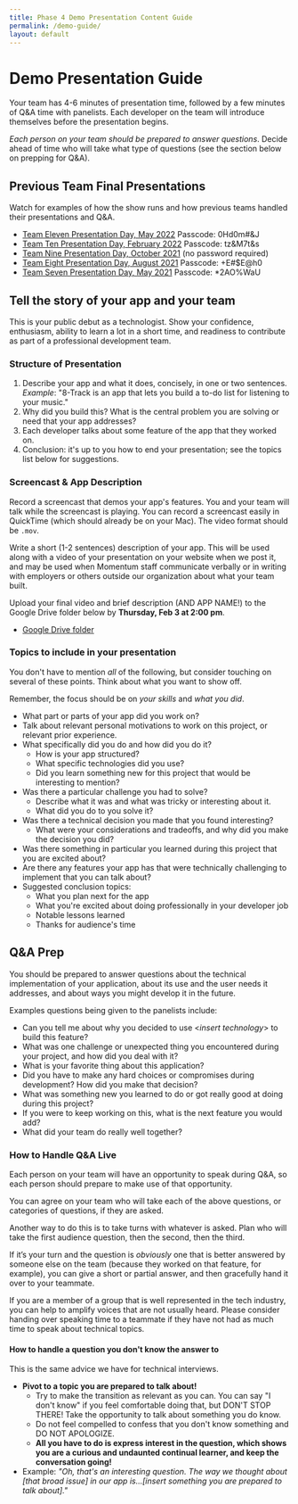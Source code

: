 ```yaml
---
title: Phase 4 Demo Presentation Content Guide
permalink: /demo-guide/
layout: default
---
```


# Demo Presentation Guide

Your team has 4-6 minutes of presentation time, followed by a few minutes of Q&A time with panelists. Each developer on the team will introduce themselves before the presentation begins.

_Each person on your team should be prepared to answer questions_. Decide ahead of time who will take what type of questions (see the section below on prepping for Q&A).

## Previous Team Final Presentations

Watch for examples of how the show runs and how previous teams handled their presentations and Q&A.

- [Team Eleven Presentation Day, May 2022](https://us02web.zoom.us/rec/share/XCq7Xv5pmrIJ4YMIYOQ8ytSQ1lQRBYzepYb8o7HzpDWZApzETI0VYKVRJBGznoqM.9DUr9Vq74zZ_PXeT) Passcode: 0Hd0m#&J
- [Team Ten Presentation Day, February 2022](https://us02web.zoom.us/rec/share/VtFkp6vJztn3cRbqX-rBRgoLov8rbT6R6v5-OwcNnn2YzdAtfNeY73PmV5yk.ChlY_xtilCowZZQI) Passcode: tz&M7t&s
- [Team Nine Presentation Day, October 2021](https://us02web.zoom.us/rec/share/RlibILdwsQId4vRsDQsoIO52FW13ocrq4LdZ771wbQaAx7qnNXWhYIclV0MFSefg.vfu38M8J4oMDYeLh?startTime=1634918481000) (no password required)
- [Team Eight Presentation Day, August 2021](https://us02web.zoom.us/rec/play/nvDal265sVKKtbF8vKQO5upyd3id-Cxk6EQNdQ6gvjz3h4z1Xyz8Nk-Nkry2HzLeCTvX5ZxPgidrgYGz.woK4kQnjYWvWnq-7?startTime=1630080088000) Passcode: +E#$E@h0
- [Team Seven Presentation Day, May 2021](https://us02web.zoom.us/rec/share/DBOPdL-PCm-3b2jX1-GiLaGaP5KWC4AP1ZgWgFZ-4OvGcFm2CpQM6wqlPdb9i5dI.WMmKe5DhtGm-IJi9?startTime=1620403037000) Passcode: *2AO%WaU


## Tell the story of your app and your team

This is your public debut as a technologist. Show your confidence, enthusiasm, ability to learn a lot in a short time, and readiness to contribute as part of a professional development team.

### Structure of Presentation

1. Describe your app and what it does, concisely, in one or two sentences. _Example_: "8-Track is an app that lets you build a to-do list for listening to your music."
2. Why did you build this? What is the central problem you are solving or need that your app addresses?
3. Each developer talks about some feature of the app that they worked on.
4. Conclusion: it's up to you how to end your presentation; see the topics list below for suggestions.

### Screencast & App Description

Record a screencast that demos your app's features. You and your team will talk while the screencast is playing. You can record a screencast easily in QuickTime (which should already be on your Mac). The video format should be `.mov`.

Write a short (1-2 sentences) description of your app. This will be used along with a video of your presentation on your website when we post it, and may be used when Momentum staff communicate verbally or in writing with employers or others outside our organization about what your team built.

Upload your final video and brief description (AND APP NAME!) to the Google Drive folder below by **Thursday, Feb 3 at 2:00 pm**.

- [Google Drive folder](https://drive.google.com/drive/folders/1YVwm2f6juqblb6Qg24pQxbGO5vDboUw1?usp=sharing)

### Topics to include in your presentation

You don't have to mention _all_ of the following, but consider touching on several of these points. Think about what you want to show off.

Remember, the focus should be on _your skills_ and _what you did_.

- What part or parts of your app did you work on?
- Talk about relevant personal motivations to work on this project, or relevant prior experience.
- What specifically did you do and how did you do it?
  - How is your app structured?
  - What specific technologies did you use?
  - Did you learn something new for this project that would be interesting to mention?
- Was there a particular challenge you had to solve?
  - Describe what it was and what was tricky or interesting about it.
  - What did you do to you solve it?
- Was there a technical decision you made that you found interesting?
  - What were your considerations and tradeoffs, and why did you make the decision you did?
- Was there something in particular you learned during this project that you are excited about?
- Are there any features your app has that were technically challenging to implement that you can talk about?
- Suggested conclusion topics:
  - What you plan next for the app
  - What you're excited about doing professionally in your developer job
  - Notable lessons learned
  - Thanks for audience's time

## Q&A Prep

You should be prepared to answer questions about the technical implementation of your application, about its use and the user needs it addresses, and about ways you might develop it in the future.

Examples questions being given to the panelists include:

- Can you tell me about why you decided to use <_insert technology_> to build this feature?
- What was one challenge or unexpected thing you encountered during your project, and how did you deal with it?
- What is your favorite thing about this application?
- Did you have to make any hard choices or compromises during development? How did you make that decision?
- What was something new you learned to do or got really good at doing during this project?
- If you were to keep working on this, what is the next feature you would add?
- What did your team do really well together?

### How to Handle Q&A Live

Each person on your team will have an opportunity to speak during Q&A, so each person should prepare to make use of that opportunity.

You can agree on your team who will take each of the above questions, or categories of questions, if they are asked.

Another way to do this is to take turns with whatever is asked. Plan who will take the first audience question, then the second, then the third.

If it’s your turn and the question is _obviously_ one that is better answered by someone else on the team (because they worked on that feature, for example), you can give a short or partial answer, and then gracefully hand it over to your teammate.

If you are a member of a group that is well represented in the tech industry, you can help to amplify voices that are not usually heard. Please consider handing over speaking time to a teammate if they have not had as much time to speak about technical topics.

#### How to handle a question you don't know the answer to

This is the same advice we have for technical interviews.

- **Pivot to a topic you are prepared to talk about!**
  - Try to make the transition as relevant as you can. You can say "I don't know" if you feel comfortable doing that, but DON'T STOP THERE! Take the opportunity to talk about something you do know.
  - Do not feel compelled to confess that you don't know something and DO NOT APOLOGIZE.
  - **All you have to do is express interest in the question, which shows you are a curious and undaunted continual learner, and keep the conversation going!**
- Example: _"Oh, that's an interesting question. The way we thought about [that broad issue] in our app is...[insert something you are prepared to talk about]."_
